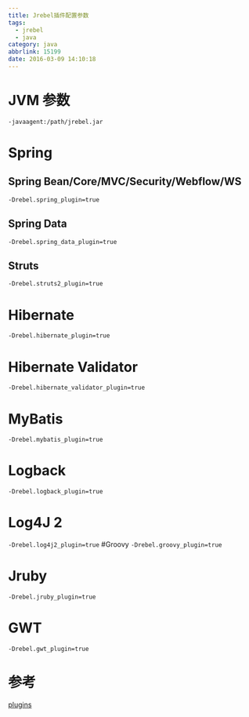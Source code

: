 ```yaml
---
title: Jrebel插件配置参数
tags:
  - jrebel
  - java
category: java
abbrlink: 15199
date: 2016-03-09 14:10:18
---
```

# JVM 参数
`-javaagent:/path/jrebel.jar `
# Spring
## Spring Bean/Core/MVC/Security/Webflow/WS
`-Drebel.spring_plugin=true`
## Spring Data
`-Drebel.spring_data_plugin=true`
## Struts
`-Drebel.struts2_plugin=true`
# Hibernate
`-Drebel.hibernate_plugin=true`
# Hibernate Validator
`-Drebel.hibernate_validator_plugin=true`
# MyBatis
`-Drebel.mybatis_plugin=true`
# Logback
`-Drebel.logback_plugin=true`
# Log4J 2
`-Drebel.log4j2_plugin=true`
#Groovy
`-Drebel.groovy_plugin=true`
# Jruby
`-Drebel.jruby_plugin=true`
# GWT
`-Drebel.gwt_plugin=true`
# 参考
[plugins](http://manuals.zeroturnaround.com/jrebel/misc/frameworks.html)
